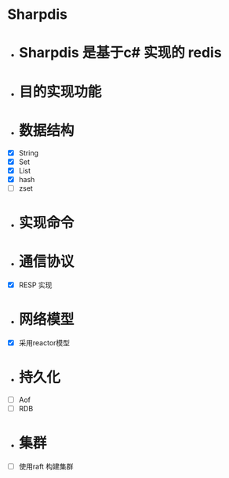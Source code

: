 # Sharpdis
- # Sharpdis 是基于c# 实现的 redis
 - # 目的实现功能
 - # 数据结构
 - [x] String
 - [x] Set
 - [x] List
 - [x] hash
 - [ ] zset
 - # 实现命令
 
 - # 通信协议
 - [x] RESP 实现
 - # 网络模型
 - [x] 采用reactor模型
 - # 持久化
 - [ ] Aof
 - [ ] RDB
- # 集群
-  [ ] 使用raft 构建集群
